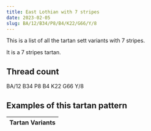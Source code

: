 ```yaml
---
title: East Lothian with 7 stripes
date: 2023-02-05
slug: BA/12/B34/P8/B4/K22/G66/Y/8
---
```

This is a list of all the tartan sett variants with 7 stripes.

It is a 7 stripes tartan.


## Thread count
BA/12 B34 P8 B4 K22 G66 Y/8

## Examples of this tartan pattern

| Tartan Variants |
|---------------|
